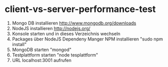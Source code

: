 client-vs-server-performance-test
=================================
1. Mongo DB installieren http://www.mongodb.org/downloads
2. NodeJS installieren http://nodejs.org/
3. Konsole starten und in dieses Verzeichnis wechseln
4. Packages über NodeJS Dependeny Manger NPM installieren
   "sudo npm install"
5. MongoDB starten
   "mongod"
6. Testplattform starten
   "node tesplattform"
7. URL localhost:3001 aufrufen
